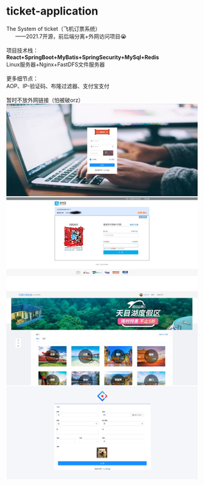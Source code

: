 # ticket-application
The System of ticket（飞机订票系统）  
&nbsp;&nbsp;&nbsp;&nbsp;&nbsp;&nbsp;——2021.7开源，前后端分离+外网访问项目😭
<br/><br/>
项目技术栈：<br/>
**React+SpringBoot+MyBatis+SpringSecurity+MySql+Redis**<br/>
Linux服务器+Nginx+FastDFS文件服务器<br/><br/>
更多细节点：<br/>AOP、IP-验证码、布隆过滤器、支付宝支付<br/><br/>
暂时不放外网链接（怕被破orz）
![image](https://github.com/TenshGU/ticket-application/blob/master/1/1.png)
![image](https://github.com/TenshGU/ticket-application/blob/master/1/2.png)
![image](https://github.com/TenshGU/ticket-application/blob/master/1/3.png)
![image](https://github.com/TenshGU/ticket-application/blob/master/1/4.png)
